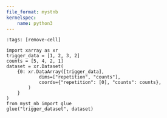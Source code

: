 ```yaml
---
file_format: mystnb
kernelspec:
    name: python3
---
```

<!-- mystnb doesn't support nested executable cells, so we move it out of the {include} directive -->
```{code-cell} ipython3
:tags: [remove-cell]

import xarray as xr
trigger_data = [1, 2, 3, 2]
counts = [5, 4, 2, 1]
dataset = xr.Dataset(
    {0: xr.DataArray([trigger_data],
            dims=["repetition", "counts"],
            coords={"repetition": [0], "counts": counts},
        )
    }
)
from myst_nb import glue
glue("trigger_dataset", dataset)
```

```{include} ../../../RELEASE_NOTES.md
```
